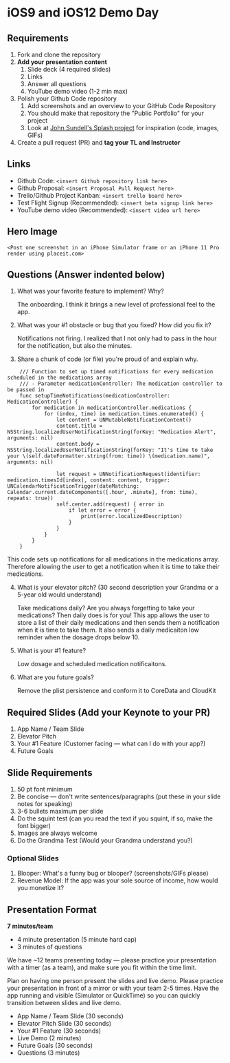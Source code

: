 # iOS9 and iOS12 Demo Day

## Requirements

1. Fork and clone the repository
2. **Add your presentation content**
    1. Slide deck (4 required slides)
    2. Links
    3. Answer all questions 
    4. YouTube demo video (1-2 min max)
3. Polish your Github Code repository
    1. Add screenshots and an overview to your GitHub Code Repository
    2. You should make that repository the "Public Portfolio" for your project
    3. Look at [John Sundell's Splash project](https://github.com/JohnSundell/Splash) for inspiration (code, images, GIFs)
4. Create a pull request (PR) and **tag your TL and Instructor**

## Links

* Github Code: `<insert Github repository link here>`
* Github Proposal: `<insert Proposal Pull Request here>`
* Trello/Github Project Kanban: `<insert trello board here>`
* Test Flight Signup (Recommended): `<insert beta signup link here>`
* YouTube demo video (Recommended): `<insert video url here>`

## Hero Image

`<Post one screenshot in an iPhone Simulator frame or an iPhone 11 Pro render using placeit.com>`

## Questions (Answer indented below)

1. What was your favorite feature to implement? Why?

    The onboarding. I think it brings a new level of professional feel to the app.

2. What was your #1 obstacle or bug that you fixed? How did you fix it?

    Notifications not firing. I realized that I not only had to pass in the hour for the notification, but also the minutes.
  
3. Share a chunk of code (or file) you're proud of and explain why.

```
    /// Function to set up timed notifications for every medication scheduled in the medications array
    /// - Parameter medicationController: The medication controller to be passed in
    func setupTimeNotifications(medicationController: MedicationController) {
        for medication in medicationController.medications {
            for (index, time) in medication.times.enumerated() {
                let content = UNMutableNotificationContent()
                content.title = NSString.localizedUserNotificationString(forKey: "Medication Alert", arguments: nil)
                content.body = NSString.localizedUserNotificationString(forKey: "It's time to take your \(self.dateFormatter.string(from: time)) \(medication.name)", arguments: nil)
                
                let request = UNNotificationRequest(identifier: medication.timesId[index], content: content, trigger: UNCalendarNotificationTrigger(dateMatching: Calendar.current.dateComponents([.hour, .minute], from: time), repeats: true))
                self.center.add(request) { error in
                    if let error = error {
                        print(error.localizedDescription)
                    }
                }
            }
        }
    }
 ```
    
   This code sets up notifications for all medications in the medications array. Therefore allowing the user to get a notification when it is time to take their medications.
  
4. What is your elevator pitch? (30 second description your Grandma or a 5-year old would understand)

    Take medications daily? Are you always forgetting to take your medications? Then daily does is for you! This app allows the user to store a list of their daily medications and then sends them a notification when it is time to take them. It also sends a daily medicaiton low reminder when the dosage drops below 10.
  
5. What is your #1 feature?

    Low dosage and scheduled medication notificaitons.
  
6. What are you future goals?

    Remove the plist persistence and conform it to CoreData and CloudKit

## Required Slides (Add your Keynote to your PR)

1. App Name / Team Slide
2. Elevator Pitch
3. Your #1 Feature (Customer facing — what can I do with your app?)
4. Future Goals

## Slide Requirements

1. 50 pt font minimum
2. Be concise — don't write sentences/paragraphs (put these in your slide notes for speaking)
3. 3-6 bullets maximum per slide
4. Do the squint test (can you read the text if you squint, if so, make the font bigger)
6. Images are always welcome
7. Do the Grandma Test (Would your Grandma understand you?)

### Optional Slides

1. Blooper: What's a funny bug or blooper? (screenshots/GIFs please)
2. Revenue Model: If the app was your sole source of income, how would you monetize it?

## Presentation Format

**7 minutes/team**

* 4 minute presentation (5 minute hard cap)
* 3 minutes of questions

We have ~12 teams presenting today — please practice your presentation with a timer (as a team), and make sure you fit within the time limit.

Plan on having one person present the slides and live demo. Please practice your presentation in front of a mirror or with your team 2-5 times. Have the app running and visible (Simulator or QuickTime) so you can quickly transition between slides and live demo.

* App Name / Team Slide (30 seconds)
* Elevator Pitch Slide (30 seconds)
* Your #1 Feature (30 seconds)
* Live Demo (2 minutes)
* Future Goals (30 seconds)
* Questions (3 minutes)
